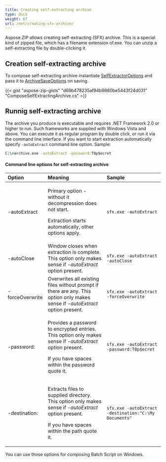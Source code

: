 ```yaml
---
title: Creating self-extracting archive
type: docs
weight: 67
url: /net/creating-sfx-archive/
---
```


Aspose.ZIP allows creating self-extracting (SFX) archive.  This is a special kind of zipped file, which has a filename extension of.exe. You can unzip a self-extracting file by double-clicking it.

## **Creation self-extracting archive**
To compose self-extracting archive instantiate [SelfExtractorOptions](https://apireference.aspose.com/zip/net/aspose.zip.saving/selfextractoroptions) and pass it to [ArchiveSaveOptions](https://apireference.aspose.com/zip/net/aspose.zip.saving/archivesaveoptions) on saving.

{{< gist "aspose-zip-gists" "d69b478235af94b9860be5443f24d031" "ComposeSelfExtractingArchive.cs" >}}

## **Runnig self-extracting archive**
The archive you produce is executable and requires .NET Framework 2.0 or higher to run. Such frameworks are supplied with Windows Vista and above.
You can execute it as regular program by double click, or run it via the command line interface.
If you want to start extraction automatically specify `-autoExtract` command line option. Sample:
```cmd
C:\>archive.exe -autoExtract -password:T0p$ecret
```
#### **Command line options for self-extracting archive**
|**Option**|**Meaning**|**Sample**|
| :- | :- | :- |
|-autoExtract|<p>Primary option - without it decompression does not start.</p><p>Extraction starts automatically, other options apply.</p>|```sfx.exe -autoExtract```|
|-autoClose|Window closes when extraction is complete. This option only makes sense if *-autoExtract* option present.|```sfx.exe -autoExtract -autoClose```|
|-forceOverwrite|Overwrites all existing files without prompt if there are any. This option only makes sense if *-autoExtract* option present.|```sfx.exe -autoExtract -forceOverwrite```|
|-password:<password>|<p>Provides a password to encrypted entries. This option only makes sense if *-autoExtract* option present.</p><p>If you have spaces within the password quote it.</p>|```sfx.exe -autoExtract -password:T0p$ecret```|
|-destination:<path to folder>|<p>Extracts files to supplied directory. This option only makes sense if *-autoExtract* option present.</p><p>If you have spaces within the path quote it.</p>|```sfx.exe -autoExtract -destination:"C:\My Documents"```|

You can use those options for composing Batch Script on Windows.
